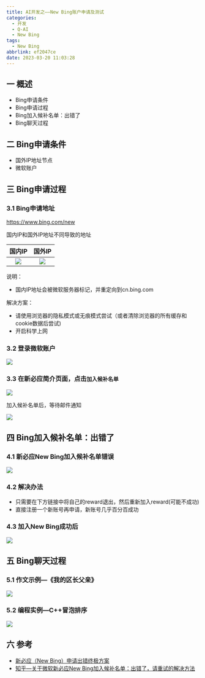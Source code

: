 ```yaml
---
title: AI开发之——New Bing账户申请及测试
categories:
  - 开发
  - Q-AI
  - New Bing
tags:
  - New Bing
abbrlink: ef2047ce
date: 2023-03-20 11:03:28
---
```

## 一  概述

* Bing申请条件
* Bing申请过程
* Bing加入候补名单：出错了
* Bing聊天过程

<!--more-->

## 二 Bing申请条件

* 国外IP地址节点
* 微软账户

## 三 Bing申请过程

### 3.1 Bing申请地址

https://www.bing.com/new

国内IP和国外IP地址不同导致的地址

| 国内IP | 国外IP |
| :----: | :----: |
| ![][1] | ![][2] |

说明：

* 国内IP地址会被微软服务器标记，并重定向到cn.bing.com

解决方案：

* 请使用浏览器的隐私模式或无痕模式尝试（或者清除浏览器的所有缓存和cookie数据后尝试)
* 开启科学上网

### 3.2 登录微软账户
![][3]

### 3.3 在新必应简介页面，点击`加入候补名单`
![][4]

加入候补名单后，等待邮件通知

![][5]

## 四 Bing加入候补名单：出错了

### 4.1 新必应New Bing加入候补名单错误

![][6]

### 4.2 解决办法

* 只需要在下方链接中将自己的reward退出，然后重新加入reward(可能不成功)
* 直接注册一个新账号再申请，新账号几乎百分百成功

### 4.3 加入New Bing成功后
![][7]

## 五 Bing聊天过程

### 5.1 作文示例—《我的区长父亲》

![][8]

### 5.2 编程实例—C++冒泡排序

![][9]

## 六 参考

* [新必应（New Bing）申请出错终极方案](https://cloud.tencent.com/developer/article/2232981)
* [知乎—关于微软新必应New Bing加入候补名单：出错了，请重试的解决方法](https://zhuanlan.zhihu.com/p/608068030)



[1]:https://cdn.jsdelivr.net/gh/PGzxc/CDN/blog-ai/ai-bing-cn-website.png
[2]:https://cdn.jsdelivr.net/gh/PGzxc/CDN/blog-ai/ai-bing-new-website.png
[3]:https://cdn.jsdelivr.net/gh/PGzxc/CDN/blog-ai/ai-bing-bing-login.png
[4]:https://cdn.jsdelivr.net/gh/PGzxc/CDN/blog-ai/ai-bing-join-apply.png
[5]:https://cdn.jsdelivr.net/gh/PGzxc/CDN/blog-ai/ai-bing-join.png
[6]:https://cdn.jsdelivr.net/gh/PGzxc/CDN/blog-ai/ai-bing-reward-error.png
[7]:https://cdn.jsdelivr.net/gh/PGzxc/CDN/blog-ai/ai-bing-success-talk.png
[8]:https://cdn.jsdelivr.net/gh/PGzxc/CDN/blog-ai/ai-bing-chat-zuowen.png
[9]:https://cdn.jsdelivr.net/gh/PGzxc/CDN/blog-ai/ai-bing-chat-program.png
